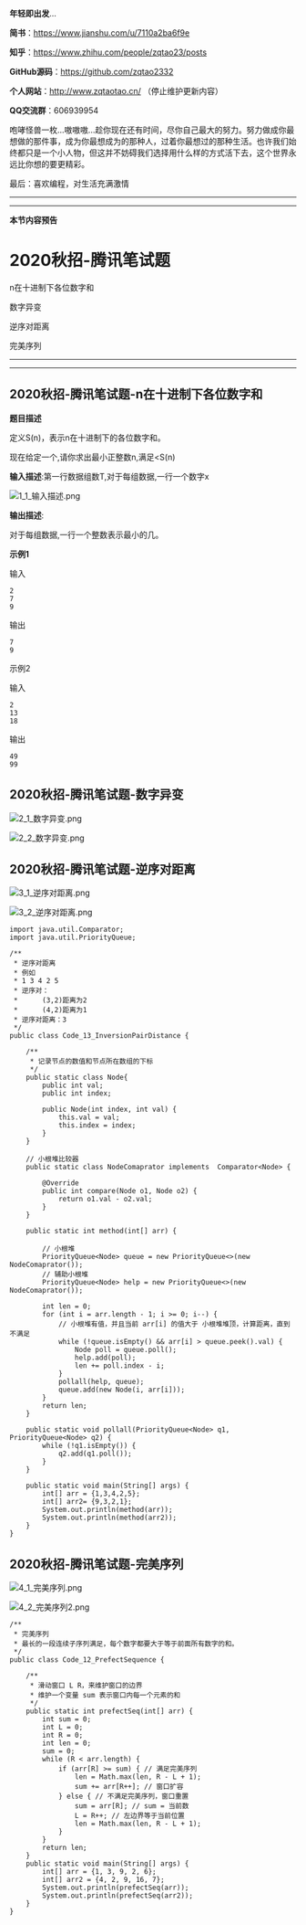 **年轻即出发**...

**简书**：https://www.jianshu.com/u/7110a2ba6f9e

**知乎**：https://www.zhihu.com/people/zqtao23/posts

**GitHub源码**：https://github.com/zqtao2332

**个人网站**：http://www.zqtaotao.cn/  （停止维护更新内容）

**QQ交流群**：606939954

​    咆哮怪兽一枚...嗷嗷嗷...趁你现在还有时间，尽你自己最大的努力。努力做成你最想做的那件事，成为你最想成为的那种人，过着你最想过的那种生活。也许我们始终都只是一个小人物，但这并不妨碍我们选择用什么样的方式活下去，这个世界永远比你想的要更精彩。



最后：喜欢编程，对生活充满激情

------

------

**本节内容预告**

# 2020秋招-腾讯笔试题

n在十进制下各位数字和

数字异变

逆序对距离

完美序列

------

------

## 2020秋招-腾讯笔试题-n在十进制下各位数字和

**题目描述**

定义S(n)，表示n在十进制下的各位数字和。

现在给定一个,请你求出最小正整数n,满足<S(n)

**输入描述**:第一行数据组数T,对于每组数据,一行一个数字x

![1_1_输入描述.png](https://upload-images.jianshu.io/upload_images/18567339-2607079e4edc5e22.png?imageMogr2/auto-orient/strip%7CimageView2/2/w/1240)


**输出描述**:

对于每组数据,一行一个整数表示最小的几。

**示例1**

输入

```
2
7
9
```

输出

```
7
9
```

示例2

输入

```
2
13
18
```

输出

```
49
99
```

## 2020秋招-腾讯笔试题-数字异变

![2_1_数字异变.png](https://upload-images.jianshu.io/upload_images/18567339-54dac3b4641b4600.png?imageMogr2/auto-orient/strip%7CimageView2/2/w/1240)

![2_2_数字异变.png](https://upload-images.jianshu.io/upload_images/18567339-f88f0fd1b093473b.png?imageMogr2/auto-orient/strip%7CimageView2/2/w/1240)


## **2020秋招-腾讯笔试题-逆序对距离**

![3_1_逆序对距离.png](https://upload-images.jianshu.io/upload_images/18567339-2187157f6efc1401.png?imageMogr2/auto-orient/strip%7CimageView2/2/w/1240)

![3_2_逆序对距离.png](https://upload-images.jianshu.io/upload_images/18567339-34ce4d42d1bb8dbc.png?imageMogr2/auto-orient/strip%7CimageView2/2/w/1240)

```
import java.util.Comparator;
import java.util.PriorityQueue;

/**
 * 逆序对距离
 * 例如
 * 1 3 4 2 5
 * 逆序对：
 *      (3,2)距离为2
 *      (4,2)距离为1
 * 逆序对距离：3
 */
public class Code_13_InversionPairDistance {

    /**
     * 记录节点的数值和节点所在数组的下标
     */
    public static class Node{
        public int val;
        public int index;

        public Node(int index, int val) {
            this.val = val;
            this.index = index;
        }
    }

    // 小根堆比较器
    public static class NodeComaprator implements  Comparator<Node> {

        @Override
        public int compare(Node o1, Node o2) {
            return o1.val - o2.val;
        }
    }

    public static int method(int[] arr) {

        // 小根堆
        PriorityQueue<Node> queue = new PriorityQueue<>(new NodeComaprator());
        // 辅助小根堆
        PriorityQueue<Node> help = new PriorityQueue<>(new NodeComaprator());

        int len = 0;
        for (int i = arr.length - 1; i >= 0; i--) {
            // 小根堆有值，并且当前 arr[i] 的值大于 小根堆堆顶，计算距离，直到不满足
            while (!queue.isEmpty() && arr[i] > queue.peek().val) {
                Node poll = queue.poll();
                help.add(poll);
                len += poll.index - i;
            }
            pollall(help, queue);
            queue.add(new Node(i, arr[i]));
        }
        return len;
    }

    public static void pollall(PriorityQueue<Node> q1, PriorityQueue<Node> q2) {
        while (!q1.isEmpty()) {
            q2.add(q1.poll());
        }
    }

    public static void main(String[] args) {
        int[] arr = {1,3,4,2,5};
        int[] arr2= {9,3,2,1};
        System.out.println(method(arr));
        System.out.println(method(arr2));
    }
}
```






## 2020秋招-腾讯笔试题-完美序列

![4_1_完美序列.png](https://upload-images.jianshu.io/upload_images/18567339-37703df37c5889c6.png?imageMogr2/auto-orient/strip%7CimageView2/2/w/1240)

![4_2_完美序列2.png](https://upload-images.jianshu.io/upload_images/18567339-e41e8b8fad8d341b.png?imageMogr2/auto-orient/strip%7CimageView2/2/w/1240)

```
/**
 * 完美序列
 * 最长的一段连续子序列满足，每个数字都要大于等于前面所有数字的和。
 */
public class Code_12_PrefectSequence {

    /**
     * 滑动窗口 L R，来维护窗口的边界
     * 维护一个变量 sum 表示窗口内每一个元素的和
     */
    public static int prefectSeq(int[] arr) {
        int sum = 0;
        int L = 0;
        int R = 0;
        int len = 0;
        sum = 0;
        while (R < arr.length) {
            if (arr[R] >= sum) { // 满足完美序列
                len = Math.max(len, R - L + 1);
                sum += arr[R++]; // 窗口扩容
            } else { // 不满足完美序列，窗口重置
                sum = arr[R]; // sum = 当前数
                L = R++; // 左边界等于当前位置
                len = Math.max(len, R - L + 1);
            }
        }
        return len;
    }
    public static void main(String[] args) {
        int[] arr = {1, 3, 9, 2, 6};
        int[] arr2 = {4, 2, 9, 16, 7};
        System.out.println(prefectSeq(arr));
        System.out.println(prefectSeq(arr2));
    }
}
```

